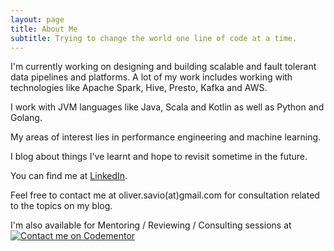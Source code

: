 ```yaml
---
layout: page
title: About Me
subtitle: Trying to change the world one line of code at a time.
---
```


I'm currently working on designing and building scalable and fault tolerant data pipelines and platforms. A lot of my work includes working with technologies like Apache Spark, Hive, Presto, Kafka and AWS.

I work with JVM languages like Java, Scala and Kotlin as well as Python and Golang. 

My areas of interest lies in performance engineering and machine learning. 

I blog about things I've learnt and hope to revisit sometime in the future.

You can find me at [LinkedIn](https://in.linkedin.com/in/oliver-mascarenhas-71718b16).

Feel free to contact me at oliver.savio(at)gmail.com for consultation related to the topics on my blog.

I'm also available for Mentoring / Reviewing / Consulting sessions at [![Contact me on Codementor](https://www.codementor.io/m-badges/oliversavio/book-session.svg)](https://www.codementor.io/@oliversavio?refer=badge)